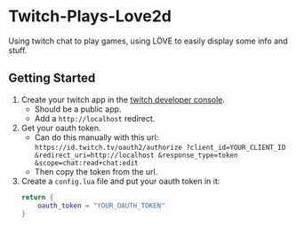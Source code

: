 # Twitch-Plays-Love2d
Using twitch chat to play games, using LÖVE to easily display some info and stuff.

## Getting Started

1. Create your twitch app in the [twitch developer console](https://dev.twitch.tv/console).  
    - Should be a public app.  
    - Add a `http://localhost` redirect.
2. Get your oauth token.  
    - Can do this manually with this url:
    `https://id.twitch.tv/oauth2/authorize
    ?client_id=YOUR_CLIENT_ID
    &redirect_uri=http://localhost
    &response_type=token
    &scope=chat:read+chat:edit`  
    - Then copy the token from the url.  
3. Create a `config.lua` file and put your oauth token in it:
    ```lua
    return {
        oauth_token = "YOUR_OAUTH_TOKEN"
    }
    ```
